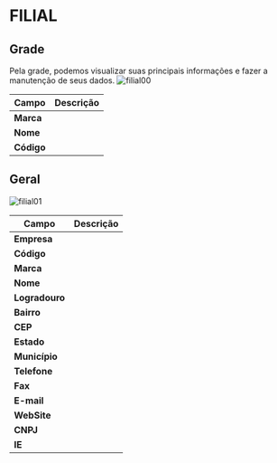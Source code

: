 # FILIAL

## Grade
Pela grade, podemos visualizar suas principais informações e fazer a manutenção de seus dados.
![filial00](https://raw.githubusercontent.com/netforcews/docs-erp/master/geral/imagens/filial00.png)

Campo | Descrição
------|----------
**Marca** | 
**Nome** | 
**Código** | 
## Geral
![filial01](https://raw.githubusercontent.com/netforcews/docs-erp/master/geral/imagens/filial01.png)

Campo | Descrição
------|----------
**Empresa** | 
**Código** | 
**Marca** | 
**Nome** | 
**Logradouro** | 
**Bairro** | 
**CEP** | 
**Estado** | 
**Município** | 
**Telefone** | 
**Fax** | 
**E-mail** | 
**WebSite** | 
**CNPJ** | 
**IE** | 
